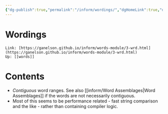 ```yaml
---
{"dg-publish":true,"permalink":"/inform/wordings/","dgHomeLink":true,"dgPassFrontmatter":false}
---
```


# Wordings
```ad-info
Link: [https://ganelson.github.io/inform/words-module/3-wrd.html](https://ganelson.github.io/inform/words-module/3-wrd.html)
Up: [[words]]
```

# Contents
- *Contiguous* word ranges. See also [[inform/Word Assemblages|Word Assemblages]] if the words are not necessarily contiguous.
- Most of this seems to be performance related - fast string comparison and the like - rather than containing compiler logic.